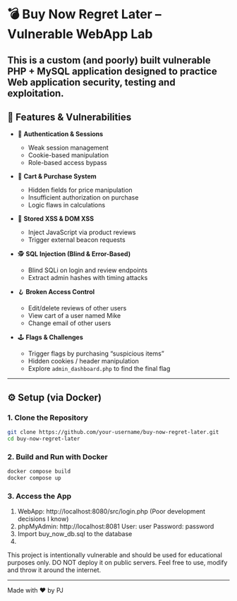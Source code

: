 # 💣 Buy Now Regret Later – Vulnerable WebApp Lab

This is a custom (and poorly) built vulnerable PHP + MySQL application designed to practice Web application security, testing and exploitation.
---
## 🧠 Features & Vulnerabilities

- 🔐 **Authentication & Sessions**
  - Weak session management
  - Cookie-based manipulation
  - Role-based access bypass

- 🛒 **Cart & Purchase System**
  - Hidden fields for price manipulation
  - Insufficient authorization on purchase
  - Logic flaws in calculations

- 🧨 **Stored XSS & DOM XSS**
  - Inject JavaScript via product reviews
  - Trigger external beacon requests

- 🕵️ **SQL Injection (Blind & Error-Based)**
  - Blind SQLi on login and review endpoints
  - Extract admin hashes with timing attacks

- 🪝 **Broken Access Control**
  - Edit/delete reviews of other users
  - View cart of a user named Mike
  - Change email of other users

- 🕹️ **Flags & Challenges**
  - Trigger flags by purchasing “suspicious items”
  - Hidden cookies / header manipulation
  - Explore `admin_dashboard.php` to find the final flag

---

## ⚙️ Setup (via Docker)

### 1. **Clone the Repository**
```bash
git clone https://github.com/your-username/buy-now-regret-later.git
cd buy-now-regret-later
```
### 2. **Build and Run with Docker**
```bash
docker compose build
docker compose up
```
### 3. **Access the App**
1. WebApp: http://localhost:8080/src/login.php (Poor development decisions I know)
2. phpMyAdmin: http://localhost:8081
   User: user
   Password: password
3. Import buy_now_db.sql to the database
4. 

This project is intentionally vulnerable and should be used for educational purposes only. DO NOT deploy it on public servers.
Feel free to use, modify and throw it around the internet.

---
Made with ❤️ by PJ
